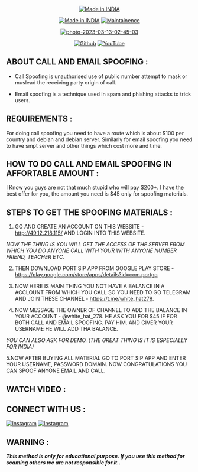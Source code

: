 <p align="center">
<a href="https://bit.ly/30yDbd5"><img title="Made in INDIA" src="https://img.shields.io/badge/MADE%20IN-INDIA-SCRIPT?colorA=%23ff8100&colorB=%23017e40&colorC=%23ff0000&style=for-the-badge"></a>
</p>
<p align="center">
<a href="https://bit.ly/30yDbd5"><img title="Made in INDIA" src="https://img.shields.io/badge/METHOD-CALL_&_EMAILSPOOFING-green.svg"></a>
<a href="https://bit.ly/30yDbd5"><img title="Maintainence" src="https://img.shields.io/badge/Maintained%3F-yes-green.svg"></a>
</p>
<p align="center">
<a href="https://ibb.co/8MnNJFh"><img src="https://i.ibb.co/D4PzN3q/photo-2023-03-13-02-45-03.jpg" alt="photo-2023-03-13-02-45-03" border="0"></a>
</p>
<p align="center">
<a href="https://github.com/WHITE-HAT786"><img title="Github" src="https://img.shields.io/badge/WHITE-HAT786-brightgreen?style=for-the-badge&logo=github"></a>
<a href="https://youtube.com/channel/UC6CNM2a-tLuSvoccGA_314A"><img title="YouTube" src="https://img.shields.io/badge/YouTube-WHITE HAT-red?style=for-the-badge&logo=Youtube"></a>
</p>

## ABOUT CALL AND EMAIL SPOOFING :

* Call Spoofing is unauthorised use of public number attempt to mask or muslead the receiving party origin of call.

* Email spoofing is a technique used in spam and phishing attacks to trick users.

## REQUIREMENTS :
For doing call spoofing you need to have a route which is about $100 per country and debian and debian server. Similarly for email spoofing you need to have smpt server and other things which cost more and time.

## HOW TO DO CALL AND EMAIL SPOOFING IN AFFORTABLE AMOUNT :

I Know you guys are not that much stupid who will pay $200+. I have the best offer for you, the amount you need is $45 only for spoofing materials.

## STEPS TO GET THE SPOOFING MATERIALS :
1. GO AND CREATE AN ACCOUNT ON THIS WEBSITE - http://49.12.218.115/ AND LOGIN INTO THIS WEBSITE.


 *NOW THE THING IS YOU WILL GET THE ACCESS OF THE SERVER FROM WHICH YOU DO ANYONE CALL WITH YOUR WITH ANYONE NUMBER FRIEND, TEACHER ETC.*

2. THEN DOWNLOAD PORT SIP APP FROM GOOGLE PLAY STORE - https://play.google.com/store/apps/details?id=com.portgo

3. NOW HERE IS MAIN THING YOU NOT HAVE A BALANCE IN A ACCLOUNT FROM WHICH YOU CALL SO YOU NEED TO GO TELEGRAM AND JOIN THESE CHANNEL - https://t.me/white_hat278.

4. NOW MESSAGE THE OWNER OF CHANNEL TO ADD THE BALANCE IN YOUR ACCOUNT - @white_hat_278. HE ASK YOU FOR $45 IF FOR BOTH CALL AND EMAIL SPOOFING. PAY HIM. AND GIVER YOUR USERNAME HE WILL ADD THA BALANCE.

*YOU CAN ALSO ASK FOR DEMO.
(THE GREAT THING IS IT IS ESPECIALLY FOR INDIA)*

5.NOW AFTER BUYING ALL MATERIAL GO TO PORT SIP APP AND ENTER YOUR USERNAME, PASSWORD DOMAIN. NOW CONGRATULATIONS YOU CAN SPOOF ANYONE EMAIL AND CALL.


## WATCH VIDEO :



## CONNECT WITH US :


[![Instagram](https://img.shields.io/badge/INSTAGRAM-FOLLOW-red?style=for-the-badge&logo=instagram)](https://instagram.com/white_hat_278?igshid=175v9uifresgr)
[![Instagram](https://img.shields.io/badge/TELEGRAM-CHANNEL-red?style=for-the-badge&logo=telegram)](https://t.me/white_hat278)

## WARNING : 
***This method is only for educational purpose. If you use this method for scaming others we are not responsible for it..***

